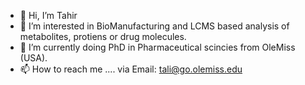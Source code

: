 - 👋 Hi, I’m Tahir
- 👀 I’m interested in BioManufacturing and LCMS based analysis of metabolites, protiens or drug molecules.
- 🌱 I’m currently doing PhD in Pharmaceutical scincies from OleMiss (USA). 
- 📫 How to reach me .... via Email: tali@go.olemiss.edu

<!---
Tahiralisjt/Tahiralisjt is a ✨ special ✨ repository because its `README.md` (this file) appears on your GitHub profile.
You can click the Preview link to take a look at your changes.
--->
